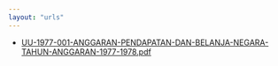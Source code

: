 ```yaml
---
layout: "urls"
---
```

* [UU-1977-001-ANGGARAN-PENDAPATAN-DAN-BELANJA-NEGARA-TAHUN-ANGGARAN-1977-1978.pdf](UU-1977-001-ANGGARAN-PENDAPATAN-DAN-BELANJA-NEGARA-TAHUN-ANGGARAN-1977-1978.pdf)
